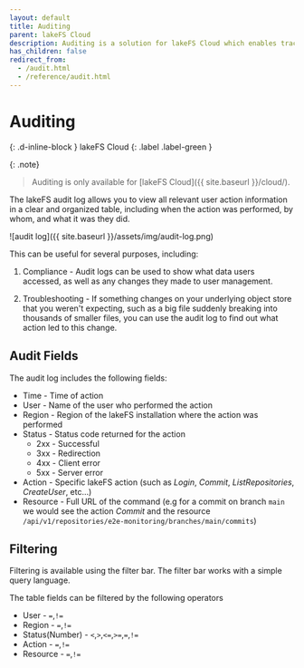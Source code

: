 ```yaml
---
layout: default
title: Auditing
parent: lakeFS Cloud
description: Auditing is a solution for lakeFS Cloud which enables tracking of events and activities performed within the solution. These logs capture information such as who accessed the solution, what actions were taken, and when they occurred.
has_children: false
redirect_from: 
  - /audit.html
  - /reference/audit.html
---
```


# Auditing
{: .d-inline-block }
lakeFS Cloud
{: .label .label-green }

{: .note}
> Auditing is only available for [lakeFS Cloud]({{ site.baseurl }}/cloud/).

The lakeFS audit log allows you to view all relevant user action information in a clear and organized table, including when the action was performed, by whom, and what it was they did. 

![audit log]({{ site.baseurl }}/assets/img/audit-log.png)

This can be useful for several purposes, including: 

1. Compliance - Audit logs can be used to show what data users accessed, as well as any changes they made to user management.

2. Troubleshooting - If something changes on your underlying object store that you weren't expecting, such as a big file suddenly breaking into thousands of smaller files, you can use the audit log to find out what action led to this change. 

## Audit Fields

The audit log includes the following fields:

- Time - Time of action
- User - Name of the user who performed the action
- Region - Region of the lakeFS installation where the action was performed
- Status - Status code returned for the action
  - 2xx - Successful
  - 3xx - Redirection
  - 4xx - Client error
  - 5xx - Server error
- Action - Specific lakeFS action (such as _Login_, _Commit_, _ListRepositories_, _CreateUser_, etc...)
- Resource - Full URL of the command (e.g for a commit on branch `main` we would see the action _Commit_ and the resource `/api/v1/repositories/e2e-monitoring/branches/main/commits`)

## Filtering

Filtering is available using the filter bar. The filter bar works with a simple query language.

The table fields can be filtered by the following operators
- User  - `=`,`!=`
- Region - `=`,`!=`
- Status(Number) - `<`,`>`,`<=`,`>=`,`=`,`!=`
- Action - `=`,`!=`
- Resource - `=`,`!=`